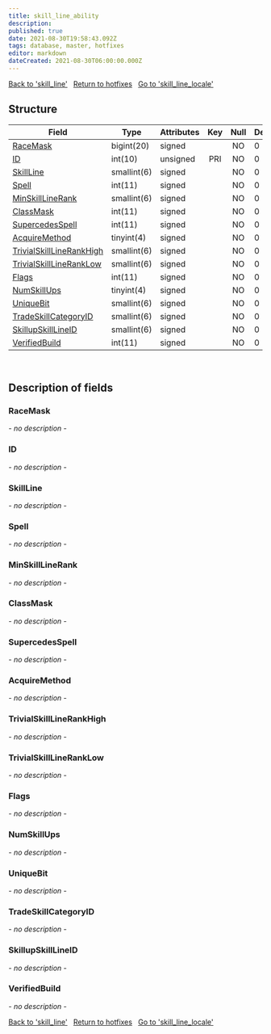```yaml
---
title: skill_line_ability
description: 
published: true
date: 2021-08-30T19:58:43.092Z
tags: database, master, hotfixes
editor: markdown
dateCreated: 2021-08-30T06:00:00.000Z
---
```


<a href="https://dev.trinitycore.info/en/database/master/hotfixes/skill_line" class="mt-5 v-btn v-btn--depressed v-btn--flat v-btn--outlined theme--light v-size--default darkblue--text text--lighten-3"><span class="v-btn__content"><i aria-hidden="true" class="v-icon notranslate v-icon--left mdi mdi-arrow-left theme--light"></i><span>Back to 'skill_line'</span></span></a>&nbsp;&nbsp;&nbsp;<a href="https://dev.trinitycore.info/en/database/master/hotfixes/home" class="mt-5 v-btn v-btn--depressed v-btn--flat v-btn--outlined theme--light v-size--default darkblue--text text--lighten-3"><span class="v-btn__content"><i aria-hidden="true" class="v-icon notranslate v-icon--left mdi mdi-home-outline theme--light"></i><span>Return to hotfixes</span></span></a>&nbsp;&nbsp;&nbsp;<a href="https://dev.trinitycore.info/en/database/master/hotfixes/skill_line_locale" class="mt-5 v-btn v-btn--depressed v-btn--flat v-btn--outlined theme--light v-size--default darkblue--text text--lighten-3"><span class="v-btn__content"><span>Go to 'skill_line_locale'</span><i aria-hidden="true" class="v-icon notranslate v-icon--right mdi mdi-arrow-right theme--light"></i></span></a>

## Structure

| Field | Type | Attributes | Key | Null | Default | Extra | Comment |
| --- | --- | --- | :---: | :---: | --- | --- | --- |
| [RaceMask](#racemask) | bigint(20) | signed |  | NO | 0 |  |  |
| [ID](#id) | int(10) | unsigned | PRI | NO | 0 |  |  |
| [SkillLine](#skillline) | smallint(6) | signed |  | NO | 0 |  |  |
| [Spell](#spell) | int(11) | signed |  | NO | 0 |  |  |
| [MinSkillLineRank](#minskilllinerank) | smallint(6) | signed |  | NO | 0 |  |  |
| [ClassMask](#classmask) | int(11) | signed |  | NO | 0 |  |  |
| [SupercedesSpell](#supercedesspell) | int(11) | signed |  | NO | 0 |  |  |
| [AcquireMethod](#acquiremethod) | tinyint(4) | signed |  | NO | 0 |  |  |
| [TrivialSkillLineRankHigh](#trivialskilllinerankhigh) | smallint(6) | signed |  | NO | 0 |  |  |
| [TrivialSkillLineRankLow](#trivialskilllineranklow) | smallint(6) | signed |  | NO | 0 |  |  |
| [Flags](#flags) | int(11) | signed |  | NO | 0 |  |  |
| [NumSkillUps](#numskillups) | tinyint(4) | signed |  | NO | 0 |  |  |
| [UniqueBit](#uniquebit) | smallint(6) | signed |  | NO | 0 |  |  |
| [TradeSkillCategoryID](#tradeskillcategoryid) | smallint(6) | signed |  | NO | 0 |  |  |
| [SkillupSkillLineID](#skillupskilllineid) | smallint(6) | signed |  | NO | 0 |  |  |
| [VerifiedBuild](#verifiedbuild) | int(11) | signed |  | NO | 0 |  |  |
&nbsp;
## Description of fields

### RaceMask
*- no description -*
&nbsp;

### ID
*- no description -*
&nbsp;

### SkillLine
*- no description -*
&nbsp;

### Spell
*- no description -*
&nbsp;

### MinSkillLineRank
*- no description -*
&nbsp;

### ClassMask
*- no description -*
&nbsp;

### SupercedesSpell
*- no description -*
&nbsp;

### AcquireMethod
*- no description -*
&nbsp;

### TrivialSkillLineRankHigh
*- no description -*
&nbsp;

### TrivialSkillLineRankLow
*- no description -*
&nbsp;

### Flags
*- no description -*
&nbsp;

### NumSkillUps
*- no description -*
&nbsp;

### UniqueBit
*- no description -*
&nbsp;

### TradeSkillCategoryID
*- no description -*
&nbsp;

### SkillupSkillLineID
*- no description -*
&nbsp;

### VerifiedBuild
*- no description -*
&nbsp;

<a href="https://dev.trinitycore.info/en/database/master/hotfixes/skill_line" class="mt-5 v-btn v-btn--depressed v-btn--flat v-btn--outlined theme--light v-size--default darkblue--text text--lighten-3"><span class="v-btn__content"><i aria-hidden="true" class="v-icon notranslate v-icon--left mdi mdi-arrow-left theme--light"></i><span>Back to 'skill_line'</span></span></a>&nbsp;&nbsp;&nbsp;<a href="https://dev.trinitycore.info/en/database/master/hotfixes/home" class="mt-5 v-btn v-btn--depressed v-btn--flat v-btn--outlined theme--light v-size--default darkblue--text text--lighten-3"><span class="v-btn__content"><i aria-hidden="true" class="v-icon notranslate v-icon--left mdi mdi-home-outline theme--light"></i><span>Return to hotfixes</span></span></a>&nbsp;&nbsp;&nbsp;<a href="https://dev.trinitycore.info/en/database/master/hotfixes/skill_line_locale" class="mt-5 v-btn v-btn--depressed v-btn--flat v-btn--outlined theme--light v-size--default darkblue--text text--lighten-3"><span class="v-btn__content"><span>Go to 'skill_line_locale'</span><i aria-hidden="true" class="v-icon notranslate v-icon--right mdi mdi-arrow-right theme--light"></i></span></a>

